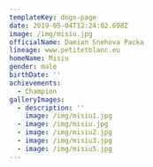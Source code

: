 ```yaml
---
templateKey: dogs-page
date: 2019-05-04T12:24:02.698Z
image: /img/misiu.jpg
officialName: Damian Snehova Packa
lineage: www.petitetblanc.eu
homeName: Misiu
gender: male
birthDate: ''
achievements:
  - Champion
galleryImages:
  - description: ''
    image: /img/misiu1.jpg
  - image: /img/misiu.jpg
  - image: /img/misiu2.jpg
  - image: /img/misiu3.jpg
  - image: /img/misiu5.jpg
---
```


